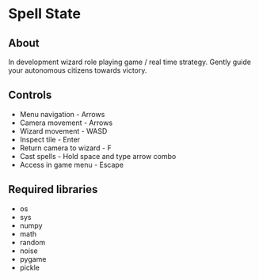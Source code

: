 # Spell State
## About
In development wizard role playing game / real time strategy. Gently guide your autonomous citizens towards victory.

## Controls
- Menu navigation - Arrows
- Camera movement - Arrows
- Wizard movement - WASD
- Inspect tile - Enter
- Return camera to wizard - F
- Cast spells - Hold space and type arrow combo
- Access in game menu - Escape

## Required libraries
- os
- sys
- numpy
- math
- random
- noise
- pygame
- pickle